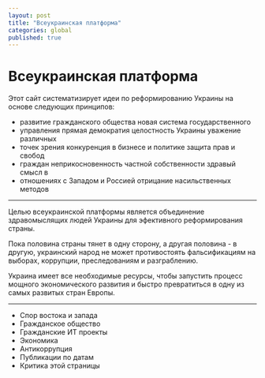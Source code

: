 ```yaml
---
layout: post
title: "Всеукраинская платформа"
categories: global
published: true
---
```


Всеукраинская платформа
=======================

Этот сайт систематизирует идеи по реформированию Украины на основе следующих принципов:

 - развитие гражданского общества новая система государственного
 - управления прямая демократия целостность Украины уважение различных
 - точек зрения конкуренция в бизнесе и политике защита прав и свобод
 - граждан неприкосновенность частной собственности здравый смысл в
 - отношениях с Западом и Россией отрицание насильственных методов


----------


Целью всеукраинской платформы является объединение здравомыслящих людей Украины для эфективного реформирования страны.

Пока половина страны тянет в одну сторону, а другая половина - в другую, украинский народ не может противостоять фальсификациям на выборах, коррупции, преследованиям и разграблению.

Украина имеет все необходимые ресурсы, чтобы запустить процесс мощного экономического развития и быстро превратиться в одну из самых развитых стран Европы.


----------


 - Спор востока и запада
 - Гражданское общество
 - Гражданские ИТ проекты
 - Экономика
 - Антикоррупция
 - Публикации по датам
 - Критика этой страницы
 